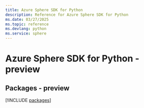 ```yaml
---
title: Azure Sphere SDK for Python
description: Reference for Azure Sphere SDK for Python
ms.date: 03/27/2025
ms.topic: reference
ms.devlang: python
ms.service: sphere
---
```

# Azure Sphere SDK for Python - preview
## Packages - preview
[!INCLUDE [packages](sphere-index.md)]